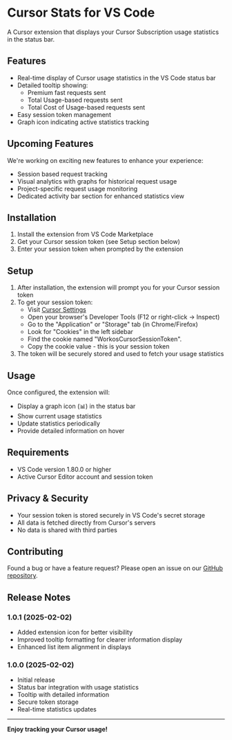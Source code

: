 # Cursor Stats for VS Code

A Cursor extension that displays your Cursor Subscription usage statistics in the status bar. 

## Features

- Real-time display of Cursor usage statistics in the VS Code status bar
- Detailed tooltip showing:
  - Premium fast requests sent
  - Total Usage-based requests sent
  - Total Cost of Usage-based requests sent
- Easy session token management
- Graph icon indicating active statistics tracking

## Upcoming Features

We're working on exciting new features to enhance your experience:

- Session based request tracking
- Visual analytics with graphs for historical request usage
- Project-specific request usage monitoring
- Dedicated activity bar section for enhanced statistics view

## Installation

1. Install the extension from VS Code Marketplace
2. Get your Cursor session token (see Setup section below)
3. Enter your session token when prompted by the extension

## Setup

1. After installation, the extension will prompt you for your Cursor session token
2. To get your session token:
   - Visit [Cursor Settings](https://www.cursor.com/settings)
   - Open your browser's Developer Tools (F12 or right-click -> Inspect)
   - Go to the "Application" or "Storage" tab (in Chrome/Firefox)
   - Look for "Cookies" in the left sidebar
   - Find the cookie named "WorkosCursorSessionToken".
   - Copy the cookie value - this is your session token
3. The token will be securely stored and used to fetch your usage statistics

## Usage

Once configured, the extension will:
- Display a graph icon (📊) in the status bar
- Show current usage statistics
- Update statistics periodically
- Provide detailed information on hover

## Requirements

- VS Code version 1.80.0 or higher
- Active Cursor Editor account and session token

## Privacy & Security

- Your session token is stored securely in VS Code's secret storage
- All data is fetched directly from Cursor's servers
- No data is shared with third parties

## Contributing

Found a bug or have a feature request? Please open an issue on our [GitHub repository](https://github.com/dwtexe/cursor-stats).

## Release Notes

### 1.0.1 (2025-02-02)
- Added extension icon for better visibility
- Improved tooltip formatting for clearer information display
- Enhanced list item alignment in displays

### 1.0.0 (2025-02-02)
- Initial release
- Status bar integration with usage statistics
- Tooltip with detailed information
- Secure token storage
- Real-time statistics updates

---

**Enjoy tracking your Cursor usage!**
